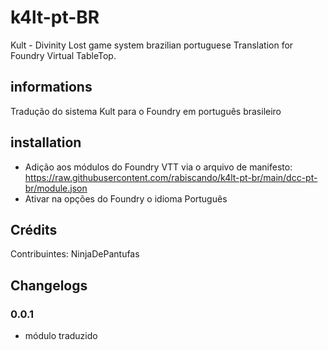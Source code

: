 # k4lt-pt-BR

Kult - Divinity Lost game system brazilian portuguese Translation for Foundry Virtual TableTop.

## informations

Tradução do sistema Kult para o Foundry em português brasileiro

## installation

- Adição aos módulos do Foundry VTT via o arquivo de manifesto: https://raw.githubusercontent.com/rabiscando/k4lt-pt-br/main/dcc-pt-br/module.json
- Ativar na opções do Foundry o idioma Português

## Crédits
Contribuintes: NinjaDePantufas

## Changelogs
### 0.0.1
- módulo traduzido
